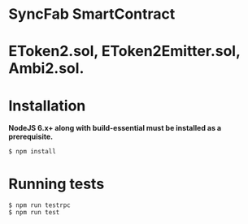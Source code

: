 # SyncFab SmartContract
EToken2.sol, EToken2Emitter.sol, Ambi2.sol.
=========

# Installation

**NodeJS 6.x+ along with build-essential must be installed as a prerequisite.**
```
$ npm install
```

# Running tests

```
$ npm run testrpc
$ npm run test
```
